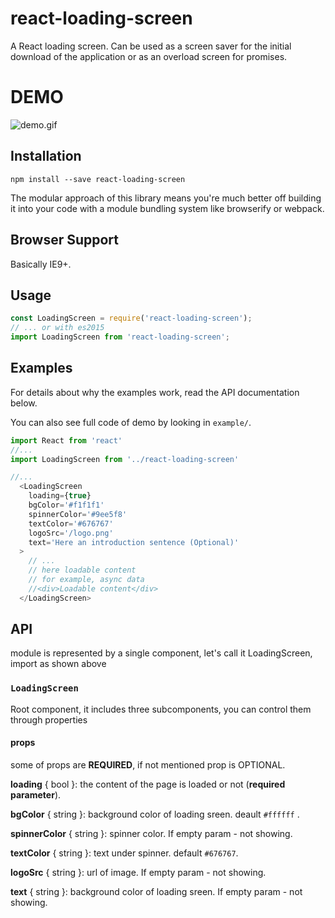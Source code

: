 # react-loading-screen

A React loading screen. Сan be used as a screen saver for the initial download of the application or as an overload screen for promises.

# DEMO
![demo.gif](https://preview.ibb.co/nqTTyc/demo.gif)
## Installation

```
npm install --save react-loading-screen
```

The modular approach of this library means you're much better off building it into your code with a module bundling system like browserify or webpack.

## Browser Support

Basically IE9+.

## Usage

```js
const LoadingScreen = require('react-loading-screen');
// ... or with es2015
import LoadingScreen from 'react-loading-screen';
```

## Examples

For details about why the examples work, read the API documentation below.

You can also see full code of demo by looking in `example/`.

```js
import React from 'react'
//...
import LoadingScreen from '../react-loading-screen'

//...
  <LoadingScreen
    loading={true}
    bgColor='#f1f1f1'
    spinnerColor='#9ee5f8'
    textColor='#676767'
    logoSrc='/logo.png'
    text='Here an introduction sentence (Optional)'
  > 
    // ...
    // here loadable content
    // for example, async data
    //<div>Loadable content</div>
  </LoadingScreen>

```

## API

module is represented by a single component, let's call it LoadingScreen, import as shown above


### `LoadingScreen`

Root component, it includes three subcomponents, you can control them through properties
 
#### props

some of props are **REQUIRED**, if not mentioned prop is OPTIONAL.

**loading** { bool }: the content of the page is loaded or not (**required parameter**).

**bgColor** { string }: background color of loading sreen. deault `#ffffff` .

**spinnerColor** { string }: spinner color. If empty param - not showing. 

**textColor** { string }: text under spinner. default `#676767`. 

**logoSrc** { string }: url of image. If empty param  - not showing. 

**text** { string }: background color of loading sreen. If empty param  - not showing. 

